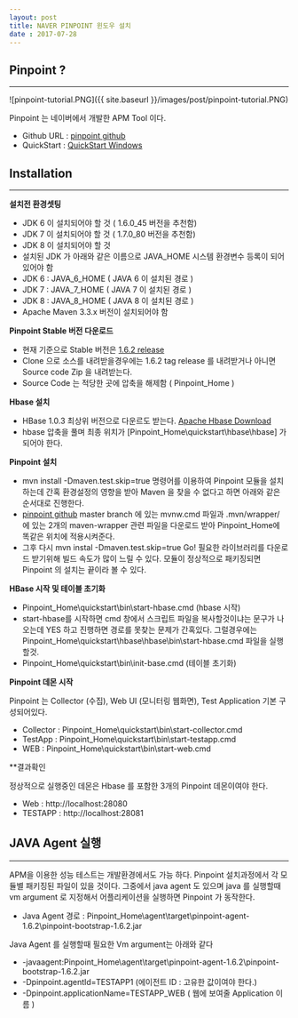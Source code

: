 ```yaml
---
layout: post
title: NAVER PINPOINT 윈도우 설치
date : 2017-07-28
---
```


## Pinpoint ?
***
![pinpoint-tutorial.PNG]({{ site.baseurl }}/images/post/pinpoint-tutorial.PNG)

Pinpoint 는 네이버에서 개발한 APM Tool 이다.
* Github URL : [pinpoint github](https://github.com/naver/pinpoint)
* QuickStart : [QuickStart Windows](https://github.com/naver/pinpoint/blob/master/quickstart/README.Win.ko.md)

## Installation
***
**설치전 환경셋팅**

* JDK 6 이 설치되어야 할 것 ( 1.6.0_45 버전을 추천함)
* JDK 7 이 설치되어야 할 것 ( 1.7.0_80 버전을 추천함)
* JDK 8 이 설치되어야 할 것
* 설치된 JDK 가 아래와 같은 이름으로 JAVA_HOME 시스템 환경변수 등록이 되어 있어야 함 
* JDK 6 : JAVA_6_HOME ( JAVA 6 이 설치된 경로 )
* JDK 7 : JAVA_7_HOME ( JAVA 7 이 설치된 경로 )
* JDK 8 : JAVA_8_HOME ( JAVA 8 이 설치된 경로 )
* Apache Maven 3.3.x 버전이 설치되어야 함

**Pinpoint Stable 버전 다운로드** 

* 현재 기준으로 Stable 버전은 [1.6.2 release](https://github.com/naver/pinpoint/releases/tag/1.6.2)
* Clone 으로 소스를 내려받을경우에는 1.6.2 tag release 를 내려받거나 아니면 Source code Zip 을 내려받는다.
* Source Code 는 적당한 곳에 압축을 해제함 ( Pinpoint_Home )

**Hbase 설치**
* HBase 1.0.3 최상위 버전으로 다운르도 받는다.  [Apache Hbase Download](http://archive.apache.org/dist/hbase/)
* hbase 압축을 풀며 최종 위치가 [Pinpoint_Home\quickstart\hbase\hbase] 가 되어야 한다.

**Pinpoint 설치**
* mvn install -Dmaven.test.skip=true 명령어를 이용하여 Pinpoint 모듈을 설치하는데 간혹 환경설정의 영향을 받아 Maven 을 찾을 수 없다고 하면 아래와 같은 순서대로 진행한다.
* [pinpoint github](https://github.com/naver/pinpoint) master branch 에 있는 mvnw.cmd 파일과 .mvn/wrapper/ 에 있는 2개의 maven-wrapper 관련 파일을 다운로드 받아 Pinpoint_Home에 똑같은 위치에 적용시켜준다.
* 그후 다시 mvn instal -Dmaven.test.skip=true Go! 필요한 라이브러리를 다운로드 받기위해 빌드 속도가 많이 느릴 수 있다. 모듈이 정상적으로 패키징되면 Pinpoint 의 설치는 끝이라 볼 수 있다.

**HBase 시작 및 테이블 초기화**
* Pinpoint_Home\quickstart\bin\start-hbase.cmd (hbase 시작)
* start-hbase를 시작하면 cmd 창에서 스크립트 파일을 복사할것이냐는 문구가 나오는데 YES 하고 진행하면 경로를 못찾는 문제가 간혹있다. 그럴경우에는 Pinpoint_Home\quickstart\hbase\hbase\bin\start-hbase.cmd 파일을 실행 할것.
* Pinpoint_Home\quickstart\bin\init-base.cmd (테이블 초기화)

**Pinpoint 데몬 시작**

Pinpoint 는 Collector (수집), Web UI (모니터링 웹화면), Test Application 기본 구성되어있다.
* Collector :  Pinpoint_Home\quickstart\bin\start-collector.cmd
* TestApp : Pinpoint_Home\quickstart\bin\start-testapp.cmd
* WEB : Pinpoint_Home\quickstart\bin\start-web.cmd

**결과확인

정상적으로 실행중인 데몬은 Hbase 를 포함한 3개의 Pinpoint 데몬이여야 한다.

* Web : http://localhost:28080
* TESTAPP : http://localhost:28081

## JAVA Agent 실행
***
APM을 이용한 성능 테스트는 개발환경에서도 가능 하다. Pinpoint 설치과정에서 각 모듈별 패키징된 파일이 있을 것이다. 그중에서 java agent 도 있으며 java 를 실행할때 vm argument 로 지정해서 어플리케이션을 실행하면 Pinpoint 가 동작한다.

* Java Agent 경로 : Pinpoint_Home\agent\target\pinpoint-agent-1.6.2\pinpoint-bootstrap-1.6.2.jar

Java Agent 를 실행할때 필요한 Vm argument는 아래와 같다
* -javaagent:Pinpoint_Home\agent\target\pinpoint-agent-1.6.2\pinpoint-bootstrap-1.6.2.jar
* -Dpinpoint.agentId=TESTAPP1 (에이전트 ID : 고유한 값이여야 한다.) 
* -Dpinpoint.applicationName=TESTAPP_WEB ( 웹에 보여줄 Application 이름 )
